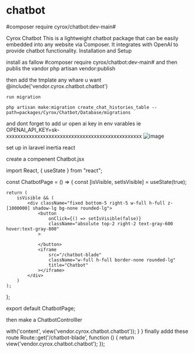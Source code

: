 # chatbot
#composer require cyrox/chatbot:dev-main#

Cyrox Chatbot This is a lightweight chatbot package that can be easily embedded into any website via Composer. It integrates with OpenAI to provide chatbot functionality. Installation and Setup

install as fallow
#composer require cyrox/chatbot:dev-main#
and then publis the vandor 
 php artisan vendor:publish

 then add the tmplate any whare u want 
    @include('vendor.cyrox.chatbot.chatbot')

    run migration 
    
    php artisan make:migration create_chat_histories_table --path=packages/Cyrox/Chatbot/Database/migrations
    
 and dont forget to add ur open ai key in env varables 
 ie OPENAI_API_KEY=sk-xxxxxxxxxxxxxxxxxxxxxxxxxxxxxxxxxxxxxxxxxxxxxxxx
![image](https://github.com/user-attachments/assets/9b790677-71d7-41b7-8c85-9c37942c92ea)


   
set up in laravel inertia react

create a compenent Chatbot.jsx


import React, { useState } from "react";

const ChatbotPage = () => {
    const [isVisible, setIsVisible] = useState(true);

    return (
        isVisible && (
            <div className="fixed bottom-5 right-5 w-full h-full z-[1000000] shadow-lg bg-none rounded-lg">
                <button
                    onClick={() => setIsVisible(false)}
                    className="absolute top-2 right-2 text-gray-600 hover:text-gray-800"
                >
                    
                </button>
                <iframe
                    src="/chatbot-blade"
                    className="w-full h-full border-none rounded-lg"
                    title="Chatbot"
                ></iframe>
            </div>
        )
    );
};

export default ChatbotPage;




then make a ChatbotControlller 

<?php

namespace App\Http\Controllers;

use App\Models\chatbot;
use App\Http\Requests\StorechatbotRequest;
use App\Http\Requests\UpdatechatbotRequest;

class ChatbotController extends Controller
{
   public function show()
    {
        return view('app')->with('content', view('vendor.cyrox.chatbot.chatbot'));
    }
    }

    finally addd these route
    Route::get('/chatbot-blade', function () {
    return view('vendor.cyrox.chatbot.chatbot');
});
